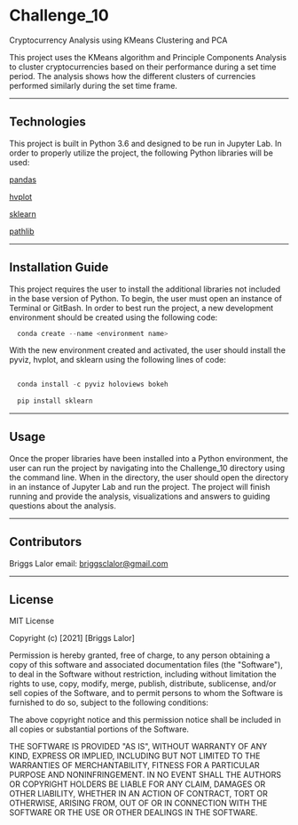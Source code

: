 # Challenge_10

Cryptocurrency Analysis using KMeans Clustering and PCA

This project uses the KMeans algorithm and Principle Components Analysis to cluster cryptocurrencies based on their performance during a set time period. The analysis shows how the different clusters of currencies performed similarly during the set time frame. 


---

## Technologies

This project is built in Python 3.6 and designed to be run in Jupyter Lab. In order to properly utilize the project, the following Python libraries will be used:

   [pandas](https://pandas.pydata.org/docs/)

   [hvplot](https://hvplot.holoviz.org/user_guide/index.html)

   [sklearn](https://scikit-learn.org/stable/)
   
   [pathlib](https://docs.python.org/3/library/pathlib.html)


---

## Installation Guide

This project requires the user to install the additional libraries not included in the base version of Python. To begin, the user must open an instance of Terminal or GitBash. In order to best run the project, a new development environment should be created using the following code:

```python
  conda create --name <environment name>
```

With the new environment created and activated, the user should install the pyviz, hvplot, and sklearn using the following lines of code:

```python
  
  conda install -c pyviz holoviews bokeh
  
  pip install sklearn

```


---

## Usage

Once the proper libraries have been installed into a Python environment, the user can run the project by navigating into the Challenge_10 directory using the command line. When in the directory, the user should open the directory in an instance of Jupyter Lab and run the project. The project will finish running and provide the analysis, visualizations and answers to guiding questions about the analysis. 


---

## Contributors

Briggs Lalor
email: briggsclalor@gmail.com

---

## License

MIT License

Copyright (c) [2021] [Briggs Lalor]

Permission is hereby granted, free of charge, to any person obtaining a copy
of this software and associated documentation files (the "Software"), to deal
in the Software without restriction, including without limitation the rights
to use, copy, modify, merge, publish, distribute, sublicense, and/or sell
copies of the Software, and to permit persons to whom the Software is
furnished to do so, subject to the following conditions:

The above copyright notice and this permission notice shall be included in all
copies or substantial portions of the Software.

THE SOFTWARE IS PROVIDED "AS IS", WITHOUT WARRANTY OF ANY KIND, EXPRESS OR
IMPLIED, INCLUDING BUT NOT LIMITED TO THE WARRANTIES OF MERCHANTABILITY,
FITNESS FOR A PARTICULAR PURPOSE AND NONINFRINGEMENT. IN NO EVENT SHALL THE
AUTHORS OR COPYRIGHT HOLDERS BE LIABLE FOR ANY CLAIM, DAMAGES OR OTHER
LIABILITY, WHETHER IN AN ACTION OF CONTRACT, TORT OR OTHERWISE, ARISING FROM,
OUT OF OR IN CONNECTION WITH THE SOFTWARE OR THE USE OR OTHER DEALINGS IN THE
SOFTWARE.
